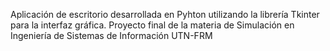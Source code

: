 Aplicación de escritorio desarrollada en Pyhton utilizando la librería Tkinter para la interfaz gráfica.
Proyecto final de la materia de Simulación en Ingeniería de Sistemas de Información UTN-FRM
